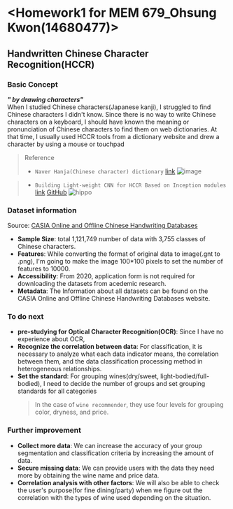 # <Homework1 for MEM 679_Ohsung Kwon(14680477)>

## Handwritten Chinese Character Recognition(HCCR)

### Basic Concept
***" by drawing characters"***  
When I studied Chinese characters(Japanese kanji), I struggled to find Chinese characters I didn't know. Since there is no way to write Chinese characters on a keyboard, I should have known the meaning or pronunciation of Chinese characters to find them on web dictionaries. At that time, I usually used HCCR tools from a dictionary website and drew a character by using a mouse or touchpad



> Reference
> - `Naver Hanja(Chinese character) dictionary` [link](https://hanja.dict.naver.com/#/main)
![image](https://github.com/user-attachments/assets/0be92c9e-8386-443d-88a0-b7ece047f78f)

> - `Building Light-weight CNN for HCCR Based on Inception modules` [link](https://kbhetrr.dev/project/hccr-using-inception/) [GitHub](https://github.com/kbhetrr/HandwrittenChineseCharacter-Recognition)
> ![hippo](https://kbhetrr.dev/2db5e882862611105837f466123f73fb/hccr_model2.gif)

### Dataset information
Source: 
[CASIA Online and Offline Chinese Handwriting Databases](https://nlpr.ia.ac.cn/databases/handwriting/Home.html)
- **Sample Size**: total 1,121,749 number of data with 3,755 classes of Chinese characters.
- **Features**: While converting the format of original data to image(.gnt to .png), I'm going to make the image 100*100 pixels to set the number of features to 10000.
- **Accessibility**: From 2020, application form is not required for downloading the datasets from acedemic research.
- **Metadata**: The Information about all datasets can be found on the CASIA Online and Offline Chinese Handwriting Databases website.

### To do next
- **pre-studying for Optical Character Recognition(OCR)**: Since I have no experience about OCR, 
- **Recognize the correlation between data**: For classification, it is necessary to analyze what each data indicator means, the correlation between them, and the data classification processing method in heterogeneous relationships.
- **Set the standard**: For grouping wines(dry/sweet, light-bodied/full-bodied), I need to decide the number of groups and set grouping standards for all categories 
  > In the case of `wine recommender`, they use four levels for grouping color, dryness, and price. 

### Further improvement
- **Collect more data**: We can increase the accuracy of your group segmentation and classification criteria by increasing the amount of data.
- **Secure missing data**: We can provide users with the data they need more by obtaining the wine name and price data.
- **Correlation analysis with other factors**: We will also be able to check the user's purpose(for fine dining/party) when we figure out the correlation with the types of wine used depending on the situation.
